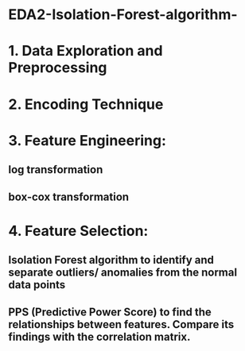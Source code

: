 # EDA2-Isolation-Forest-algorithm-
# 1. Data Exploration and Preprocessing
# 2. Encoding Technique
# 3. Feature Engineering:
## log transformation
## box-cox transformation
# 4. Feature Selection:
## Isolation Forest algorithm to identify and separate outliers/ anomalies from the normal data points
## PPS (Predictive Power Score) to find the relationships between features. Compare its findings with the correlation matrix.
